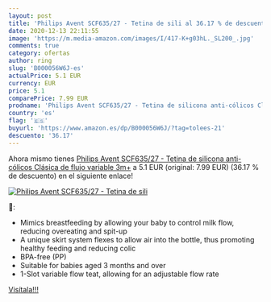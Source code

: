 ```yaml
---
layout: post
title: 'Philips Avent SCF635/27 - Tetina de sili al 36.17 % de descuento'
date: 2020-12-13 22:11:55
image: 'https://m.media-amazon.com/images/I/417-K+g03hL._SL200_.jpg'
comments: true
category: ofertas
author: ring
slug: 'B000056W6J-es'
actualPrice: 5.1 EUR
currency: EUR
price: 5.1
comparePrice: 7.99 EUR
prodname: 'Philips Avent SCF635/27 - Tetina de silicona anti-cólicos Clásica de flujo variable  3m+'
country: 'es'
flag: '🇪🇸'
buyurl: 'https://www.amazon.es/dp/B000056W6J/?tag=tolees-21'
descuento: '36.17'
---
```


Ahora mismo tienes [Philips Avent SCF635/27 - Tetina de silicona anti-cólicos Clásica de flujo variable  3m+](https://www.amazon.es/dp/B000056W6J/?tag=tolees-21) a 5.1 EUR (original: 7.99 EUR) (36.17 %  de descuento) en el siguiente enlace!

[![Philips Avent SCF635/27 - Tetina de sili](https://m.media-amazon.com/images/I/417-K+g03hL._SL200_.jpg)](https://www.amazon.es/dp/B000056W6J/?tag=tolees-21)

🔎:

- Mimics breastfeeding by allowing your baby to control milk flow, reducing overeating and spit-up
- A unique skirt system flexes to allow air into the bottle, thus promoting healthy feeding and reducing colic
- BPA-free (PP)
- Suitable for babies aged 3 months and over
- 1-Slot variable flow teat, allowing for an adjustable flow rate

[Visítala!!!](https://www.amazon.es/dp/B000056W6J/?tag=tolees-21)
